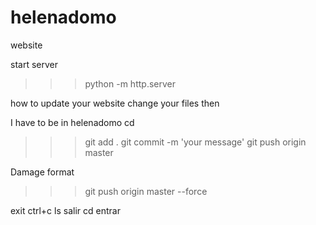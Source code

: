 # helenadomo
website


start server

>>> python -m http.server

how to update your website
change your files then 


I have to be in helenadomo cd
>>> git add .
>>> git commit -m 'your message'
>>> git push origin master
  


Damage format
>>> git push origin master --force


exit ctrl+c
ls salir
cd entrar